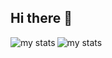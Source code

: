 ## Hi there 👋

<img alt="my stats" align="left" src="https://github-readme-stats.vercel.app/api?username=oz1p&theme=radical)](https://github.com/oz1p/github-readme-stats"/>
<img alt="my stats" src="https://github-readme-stats.vercel.app/api/top-langs/?username=oz1p&theme=radical"/>
